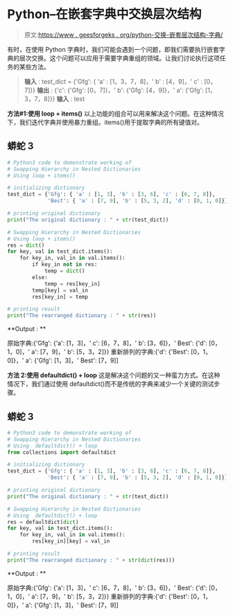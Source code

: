 # Python–在嵌套字典中交换层次结构

> 原文:[https://www . geesforgeks . org/python-交换-嵌套层次结构-字典/](https://www.geeksforgeeks.org/python-swapping-hierarchy-in-nested-dictionaries/)

有时，在使用 Python 字典时，我们可能会遇到一个问题，即我们需要执行嵌套字典的层次交换。这个问题可以应用于需要字典重组的领域。让我们讨论执行这项任务的某些方法。

> **输入** : test_dict = {'Gfg': { 'a' : [1，3，7，8]，' b' : [4，9]，' c' : [0，7]}}
> **输出** : {'c': {'Gfg': [0，7]}，' b': {'Gfg': [4，9]}，' a': {'Gfg': [1，3，7，8]}}
> **输入** : test

**方法#1:使用 loop + items()**
以上功能的组合可以用来解决这个问题。在这种情况下，我们迭代字典并使用暴力重组。items()用于提取字典的所有键值对。

## 蟒蛇 3

```py
# Python3 code to demonstrate working of
# Swapping Hierarchy in Nested Dictionaries
# Using loop + items()

# initializing dictionary
test_dict = {'Gfg': { 'a' : [1, 3], 'b' : [3, 6], 'c' : [6, 7, 8]},
             'Best': { 'a' : [7, 9], 'b' : [5, 3, 2], 'd' : [0, 1, 0]}}

# printing original dictionary
print("The original dictionary : " + str(test_dict))

# Swapping Hierarchy in Nested Dictionaries
# Using loop + items()
res = dict()
for key, val in test_dict.items():
    for key_in, val_in in val.items():
        if key_in not in res:
            temp = dict()
        else:
            temp = res[key_in]
        temp[key] = val_in
        res[key_in] = temp

# printing result
print("The rearranged dictionary : " + str(res))
```

**Output : **

原始字典:{'Gfg': {'a': [1，3]，' c': [6，7，8]，' b': [3，6]}，' Best': {'d': [0，1，0]，' a': [7，9]，' b': [5，3，2]}}
重新排列的字典:{'d': {'Best': [0，1，0]}，' a': {'Gfg': [1，3]，' Best': [7，9]]

**方法 2:使用 defaultdict() + loop**
这是解决这个问题的又一种蛮力方式。在这种情况下，我们通过使用 defaultdict()而不是传统的字典来减少一个关键的测试步骤。

## 蟒蛇 3

```py
# Python3 code to demonstrate working of
# Swapping Hierarchy in Nested Dictionaries
# Using  defaultdict() + loop
from collections import defaultdict

# initializing dictionary
test_dict = {'Gfg': { 'a' : [1, 3], 'b' : [3, 6], 'c' : [6, 7, 8]},
             'Best': { 'a' : [7, 9], 'b' : [5, 3, 2], 'd' : [0, 1, 0]}}

# printing original dictionary
print("The original dictionary : " + str(test_dict))

# Swapping Hierarchy in Nested Dictionaries
# Using  defaultdict() + loop
res = defaultdict(dict)
for key, val in test_dict.items():
    for key_in, val_in in val.items():
        res[key_in][key] = val_in

# printing result
print("The rearranged dictionary : " + str(dict(res)))
```

**Output : **

原始字典:{'Gfg': {'a': [1，3]，' c': [6，7，8]，' b': [3，6]}，' Best': {'d': [0，1，0]，' a': [7，9]，' b': [5，3，2]}}
重新排列的字典:{'d': {'Best': [0，1，0]}，' a': {'Gfg': [1，3]，' Best': [7，9]]